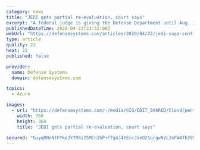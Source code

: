 ```yaml
---
category: news
title: "JEDI gets partial re-evaluation, court says"
excerpt: "A federal judge is giving the Defense Department until Aug. 17 to accept proposal revisions addressing storage pricing, effectively extending a nearly three-year-long drama over the potential $10 billion enterprise cloud contract."
publishedDateTime: 2020-04-22T23:52:00Z
webUrl: "https://defensesystems.com/articles/2020/04/22/jedi-saga-continues.aspx"
type: article
quality: 22
heat: 22
published: false

provider:
  name: Defense Systems
  domain: defensesystems.com

topics:
  - Azure

images:
  - url: "https://defensesystems.com/-/media/GIG/EDIT_SHARED/Cloud/pentagoncloud_0.jpg"
    width: 760
    height: 368
    title: "JEDI gets partial re-evaluation, court says"

secured: "GuyqRNeNtFYkeJY7R8iZ5MCn1hP+F7g4J4YEccJVeO21qrgwNzL3sFW4fb395UNq+IP8lmq/2GOAv34rPcBsEg9OkggIbRfs3daSdc7CPak2xXhHV5XBcxguQ6g9DkLpXP7ROa3Q6f68F+MlPPjOjTEsHX2u0GoPRaiAaTQaCggFPi6dhV3YPo4VWyHu89nYXDOqrMkauXQFc7CX8WWpxtOREg8Q5F4FiUB6hnBefwkdz8Cf6q6iw+Jd0xLAgPgatucCrgNAq4LCi3DiV8JT7LiKpxqGIDli2+xa/g8Kvp4aWOWB7FlpRrfrM5gOPRDbKNow4M5osVaOln1bOObZwKSk8u/27CXk0LiC0K/Qab/V8/JHa/Znqy4dpfILaDSZelGuK+XkdCTji8GpNrdObjXbKlVG71lw9gvc58kCT6oYRco+Y5gmEppAKHFDKyKRIPd8HuQHKDpJ6SHZBN0WCu06wqlCLbATTt3Yt3ranb0=;BegGQgLjY7PHUVgKSU+FMw=="
---
```


